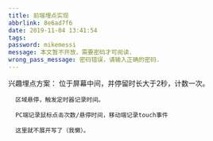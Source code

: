 ```yaml
---
title: 前端埋点实现
abbrlink: 8e6ad7f6
date: 2019-11-04 13:41:54
tags:
password: mikemessi
message: 本文暂不开放，需要密码才可阅读.
wrong_pass_message: 密码错误，请输入正确的密码.
---
```



兴趣埋点方案：
位于屏幕中间，并停留时长大于2秒，计数一次。
      
      区域悬停，触发定时器记录时间。
      
      PC端记录鼠标点击次数/悬停时间，移动端记录touch事件
      
      这里就不展开写了（我懒）。
